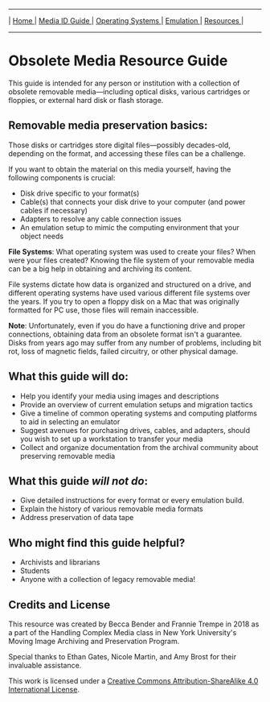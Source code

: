 <hr size="10">

| [ Home ](https://frannietrempe.github.io/Obsolete-Removable-Media-Guide) | [ Media ID Guide ](https://frannietrempe.github.io/Obsolete-Removable-Media-Guide/pages/media_ID.html) | [ Operating Systems ](https://frannietrempe.github.io/Obsolete-Removable-Media-Guide/pages/operating_systems.html) | [ Emulation ](https://frannietrempe.github.io/Obsolete-Removable-Media-Guide/pages/emulators.html) | [ Resources ](https://frannietrempe.github.io/Obsolete-Removable-Media-Guide/pages/resources.html) |
<hr size="10">


# Obsolete Media Resource Guide

This guide is intended for any person or institution with a collection of obsolete removable media—including optical disks, various cartridges or floppies, or external hard disk or flash storage.  

## Removable media preservation basics:
Those disks or cartridges store digital files—possibly decades-old, depending on the format, and accessing these files can be a challenge. 

If you want to obtain the material on this media yourself, having the following components is crucial:

- Disk drive specific to your format(s)
- Cable(s) that connects your disk drive to your computer (and power cables if necessary)
- Adapters to resolve any cable connection issues
- An emulation setup to mimic the computing environment that your object needs

**File Systems**: What operating system was used to create your files? When were your files created? Knowing the file system of your removable media can be a big help in obtaining and archiving its content.  

File systems dictate how data is organized and structured on a drive, and different operating systems have used various different file systems over the years. If you try to open a floppy disk on a Mac that was originally formatted for PC use, those files will remain inaccessible.

**Note**: Unfortunately, even if you do have a functioning drive and proper connections, obtaining data from an obsolete format isn't a guarantee. Disks from years ago may suffer from any number of problems, including bit rot, loss of magnetic fields, failed circuitry, or other physical damage.

## What this guide will do:
- Help you identify your media using images and descriptions
- Provide an overview of current emulation setups and migration tactics
- Give a timeline of common operating systems and computing platforms to aid in selecting an emulator
- Suggest avenues for purchasing drives, cables, and adapters, should you wish to set up a workstation to transfer your media
- Collect and organize documentation from the archival community about preserving removable media

## What this guide _will not do_:
- Give  detailed instructions for every format or every emulation build.
- Explain the history of various removable media formats
- Address preservation of data tape

## Who might find this guide helpful?
- Archivists and librarians
- Students
- Anyone with a collection of legacy removable media!

## Credits and License
This resource was created by Becca Bender and Frannie Trempe in 2018 as a part of the Handling Complex Media class in New York University's Moving Image Archiving and Preservation Program.

Special thanks to Ethan Gates, Nicole Martin, and Amy Brost for their invaluable assistance.

This work is licensed under a [Creative Commons Attribution-ShareAlike 4.0 International License](https://creativecommons.org/licenses/by-sa/4.0/). 
